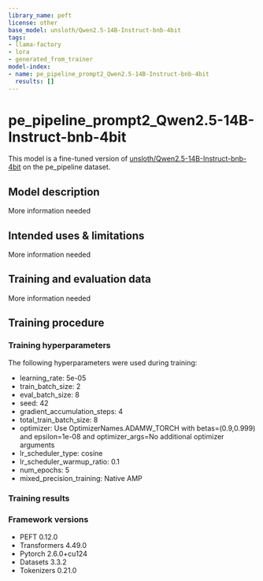 ```yaml
---
library_name: peft
license: other
base_model: unsloth/Qwen2.5-14B-Instruct-bnb-4bit
tags:
- llama-factory
- lora
- generated_from_trainer
model-index:
- name: pe_pipeline_prompt2_Qwen2.5-14B-Instruct-bnb-4bit
  results: []
---
```


<!-- This model card has been generated automatically according to the information the Trainer had access to. You
should probably proofread and complete it, then remove this comment. -->

# pe_pipeline_prompt2_Qwen2.5-14B-Instruct-bnb-4bit

This model is a fine-tuned version of [unsloth/Qwen2.5-14B-Instruct-bnb-4bit](https://huggingface.co/unsloth/Qwen2.5-14B-Instruct-bnb-4bit) on the pe_pipeline dataset.

## Model description

More information needed

## Intended uses & limitations

More information needed

## Training and evaluation data

More information needed

## Training procedure

### Training hyperparameters

The following hyperparameters were used during training:
- learning_rate: 5e-05
- train_batch_size: 2
- eval_batch_size: 8
- seed: 42
- gradient_accumulation_steps: 4
- total_train_batch_size: 8
- optimizer: Use OptimizerNames.ADAMW_TORCH with betas=(0.9,0.999) and epsilon=1e-08 and optimizer_args=No additional optimizer arguments
- lr_scheduler_type: cosine
- lr_scheduler_warmup_ratio: 0.1
- num_epochs: 5
- mixed_precision_training: Native AMP

### Training results



### Framework versions

- PEFT 0.12.0
- Transformers 4.49.0
- Pytorch 2.6.0+cu124
- Datasets 3.3.2
- Tokenizers 0.21.0